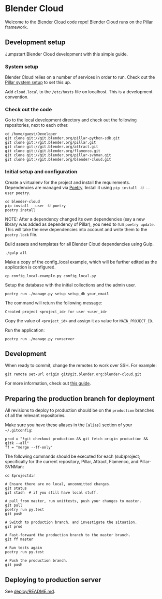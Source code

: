 # Blender Cloud

Welcome to the [Blender Cloud](https://cloud.blender.org/) code repo!
Blender Cloud runs on the [Pillar](https://pillarframework.org/) framework.

## Development setup
Jumpstart Blender Cloud development with this simple guide.

### System setup
Blender Cloud relies on a number of services in order to run. Check out the [Pillar system setup](
https://pillarframework.org/development/system_setup/#step-by-step-setup) to set this up.

Add `cloud.local` to the `/etc/hosts` file on localhost. This is a development convention.

### Check out the code
Go to the local development directory and check out the following repositories, next to each other.

```
cd /home/guest/Developer
git clone git://git.blender.org/pillar-python-sdk.git
git clone git://git.blender.org/pillar.git
git clone git://git.blender.org/attract.git
git clone git://git.blender.org/flamenco.git
git clone git://git.blender.org/pillar-svnman.git
git clone git://git.blender.org/blender-cloud.git
```

### Initial setup and configuration

Create a virtualenv for the project and install the requirements. Dependencies are managed via
[Poetry](https://poetry.eustace.io/). Install it using `pip install -U --user poetry`.

```
cd blender-cloud
pip install --user -U poetry
poetry install
```

NOTE: After a dependency changed its own dependencies (say a new library was added as dependency of
Pillar), you need to run `poetry update`. This will take the new dependencies into account and write
them to the `poetry.lock` file.

Build assets and templates for all Blender Cloud dependencies using Gulp.

```
./gulp all
```

Make a copy of the config_local example, which will be further edited as the application is
configured.

```
cp config_local.example.py config_local.py
```

Setup the database with the initial collections and the admin user.

```
poetry run ./manage.py setup setup_db your_email
```

The command will return the following message:

```
Created project <project_id> for user <user_id>
```

Copy the value of `<project_id>` and assign it as value for `MAIN_PROJECT_ID`.

Run the application:

```
poetry run ./manage.py runserver
```


## Development

When ready to commit, change the remotes to work over SSH. For example:

`git remote set-url origin git@git.blender.org:blender-cloud.git`

For more information, check out [this guide](https://wiki.blender.org/wiki/Tools/Git#Commit_Access).


## Preparing the production branch for deployment

All revisions to deploy to production should be on the `production` branches of all the relevant
repositories.

Make sure you have these aliases in the `[alias]` section of your `~/.gitconfig`:

```
prod = "!git checkout production && git fetch origin production && gitk --all"
ff = "merge --ff-only"
```

The following commands should be executed for each (sub)project; specifically for
the current repository, Pillar, Attract, Flamenco, and Pillar-SVNMan:

```
cd $projectdir

# Ensure there are no local, uncommitted changes.
git status
git stash  # if you still have local stuff.

# pull from master, run unittests, push your changes to master.
git pull
poetry run py.test
git push

# Switch to production branch, and investigate the situation.
git prod

# Fast-forward the production branch to the master branch.
git ff master

# Run tests again
poetry run py.test

# Push the production branch.
git push
```

## Deploying to production server

See [deploy/README.md](deploy/README.md).
